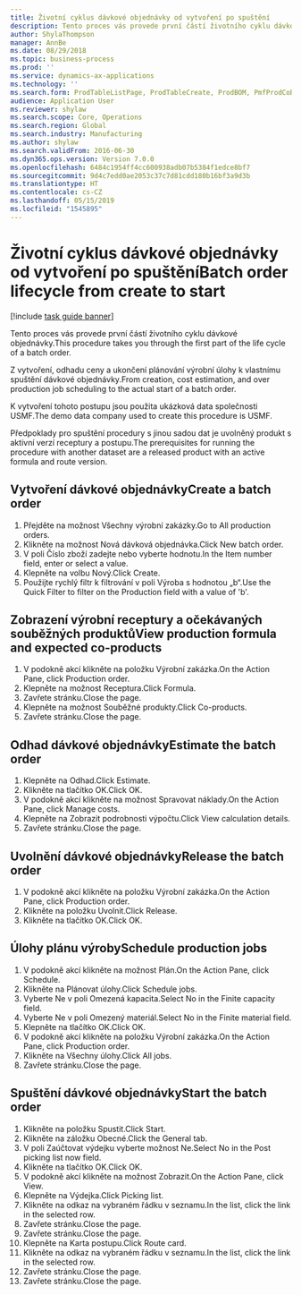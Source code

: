 ```yaml
---
title: Životní cyklus dávkové objednávky od vytvoření po spuštění
description: Tento proces vás provede první částí životního cyklu dávkové objednávky.
author: ShylaThompson
manager: AnnBe
ms.date: 08/29/2018
ms.topic: business-process
ms.prod: ''
ms.service: dynamics-ax-applications
ms.technology: ''
ms.search.form: ProdTableListPage, ProdTableCreate, ProdBOM, PmfProdCoBy, ProdParmCostEstimation, ProdCalcTrans, ProdParmRelease, ProdSchedule, ProdRouteJob, ProdParmStartUp, ProdJournalTransBOM, ProdJournalTransRoute
audience: Application User
ms.reviewer: shylaw
ms.search.scope: Core, Operations
ms.search.region: Global
ms.search.industry: Manufacturing
ms.author: shylaw
ms.search.validFrom: 2016-06-30
ms.dyn365.ops.version: Version 7.0.0
ms.openlocfilehash: 6484c1954ff4cc600938adb07b5384f1edce8bf7
ms.sourcegitcommit: 9d4c7edd0ae2053c37c7d81cdd180b16bf3a9d3b
ms.translationtype: HT
ms.contentlocale: cs-CZ
ms.lasthandoff: 05/15/2019
ms.locfileid: "1545895"
---
```

# <a name="batch-order-lifecycle-from-create-to-start"></a><span data-ttu-id="5f3f6-103">Životní cyklus dávkové objednávky od vytvoření po spuštění</span><span class="sxs-lookup"><span data-stu-id="5f3f6-103">Batch order lifecycle from create to start</span></span>

[!include [task guide banner](../../includes/task-guide-banner.md)]

<span data-ttu-id="5f3f6-104">Tento proces vás provede první částí životního cyklu dávkové objednávky.</span><span class="sxs-lookup"><span data-stu-id="5f3f6-104">This procedure takes you through the first part of the life cycle of a batch order.</span></span>

<span data-ttu-id="5f3f6-105">Z vytvoření, odhadu ceny a ukončení plánování výrobní úlohy k vlastnímu spuštění dávkové objednávky.</span><span class="sxs-lookup"><span data-stu-id="5f3f6-105">From creation, cost estimation, and over production job scheduling to the actual start of a batch order.</span></span>



<span data-ttu-id="5f3f6-106">K vytvoření tohoto postupu jsou použita ukázková data společnosti USMF.</span><span class="sxs-lookup"><span data-stu-id="5f3f6-106">The demo data company used to create this procedure is USMF.</span></span> 



<span data-ttu-id="5f3f6-107">Předpoklady pro spuštění procedury s jinou sadou dat je uvolněný produkt s aktivní verzí receptury a postupu.</span><span class="sxs-lookup"><span data-stu-id="5f3f6-107">The prerequisites for running the procedure with another dataset are a released product with an active formula and route version.</span></span>


## <a name="create-a-batch-order"></a><span data-ttu-id="5f3f6-108">Vytvoření dávkové objednávky</span><span class="sxs-lookup"><span data-stu-id="5f3f6-108">Create a batch order</span></span>
1. <span data-ttu-id="5f3f6-109">Přejděte na možnost Všechny výrobní zakázky.</span><span class="sxs-lookup"><span data-stu-id="5f3f6-109">Go to All production orders.</span></span>
2. <span data-ttu-id="5f3f6-110">Klikněte na možnost Nová dávková objednávka.</span><span class="sxs-lookup"><span data-stu-id="5f3f6-110">Click New batch order.</span></span>
3. <span data-ttu-id="5f3f6-111">V poli Číslo zboží zadejte nebo vyberte hodnotu.</span><span class="sxs-lookup"><span data-stu-id="5f3f6-111">In the Item number field, enter or select a value.</span></span>
4. <span data-ttu-id="5f3f6-112">Klepněte na volbu Nový.</span><span class="sxs-lookup"><span data-stu-id="5f3f6-112">Click Create.</span></span>
5. <span data-ttu-id="5f3f6-113">Použijte rychlý filtr k filtrování v poli Výroba s hodnotou „b“.</span><span class="sxs-lookup"><span data-stu-id="5f3f6-113">Use the Quick Filter to filter on the Production field with a value of 'b'.</span></span>

## <a name="view-production-formula-and-expected-co-products"></a><span data-ttu-id="5f3f6-114">Zobrazení výrobní receptury a očekávaných souběžných produktů</span><span class="sxs-lookup"><span data-stu-id="5f3f6-114">View production formula and expected co-products</span></span>
1. <span data-ttu-id="5f3f6-115">V podokně akcí klikněte na položku Výrobní zakázka.</span><span class="sxs-lookup"><span data-stu-id="5f3f6-115">On the Action Pane, click Production order.</span></span>
2. <span data-ttu-id="5f3f6-116">Klepněte na možnost Receptura.</span><span class="sxs-lookup"><span data-stu-id="5f3f6-116">Click Formula.</span></span>
3. <span data-ttu-id="5f3f6-117">Zavřete stránku.</span><span class="sxs-lookup"><span data-stu-id="5f3f6-117">Close the page.</span></span>
4. <span data-ttu-id="5f3f6-118">Klepněte na možnost Souběžné produkty.</span><span class="sxs-lookup"><span data-stu-id="5f3f6-118">Click Co-products.</span></span>
5. <span data-ttu-id="5f3f6-119">Zavřete stránku.</span><span class="sxs-lookup"><span data-stu-id="5f3f6-119">Close the page.</span></span>

## <a name="estimate-the-batch-order"></a><span data-ttu-id="5f3f6-120">Odhad dávkové objednávky</span><span class="sxs-lookup"><span data-stu-id="5f3f6-120">Estimate the batch order</span></span>
1. <span data-ttu-id="5f3f6-121">Klepněte na Odhad.</span><span class="sxs-lookup"><span data-stu-id="5f3f6-121">Click Estimate.</span></span>
2. <span data-ttu-id="5f3f6-122">Klikněte na tlačítko OK.</span><span class="sxs-lookup"><span data-stu-id="5f3f6-122">Click OK.</span></span>
3. <span data-ttu-id="5f3f6-123">V podokně akcí klikněte na možnost Spravovat náklady.</span><span class="sxs-lookup"><span data-stu-id="5f3f6-123">On the Action Pane, click Manage costs.</span></span>
4. <span data-ttu-id="5f3f6-124">Klepněte na Zobrazit podrobnosti výpočtu.</span><span class="sxs-lookup"><span data-stu-id="5f3f6-124">Click View calculation details.</span></span>
5. <span data-ttu-id="5f3f6-125">Zavřete stránku.</span><span class="sxs-lookup"><span data-stu-id="5f3f6-125">Close the page.</span></span>

## <a name="release-the-batch-order"></a><span data-ttu-id="5f3f6-126">Uvolnění dávkové objednávky</span><span class="sxs-lookup"><span data-stu-id="5f3f6-126">Release the batch order</span></span>
1. <span data-ttu-id="5f3f6-127">V podokně akcí klikněte na položku Výrobní zakázka.</span><span class="sxs-lookup"><span data-stu-id="5f3f6-127">On the Action Pane, click Production order.</span></span>
2. <span data-ttu-id="5f3f6-128">Klikněte na položku Uvolnit.</span><span class="sxs-lookup"><span data-stu-id="5f3f6-128">Click Release.</span></span>
3. <span data-ttu-id="5f3f6-129">Klikněte na tlačítko OK.</span><span class="sxs-lookup"><span data-stu-id="5f3f6-129">Click OK.</span></span>

## <a name="schedule-production-jobs"></a><span data-ttu-id="5f3f6-130">Úlohy plánu výroby</span><span class="sxs-lookup"><span data-stu-id="5f3f6-130">Schedule production jobs</span></span>
1. <span data-ttu-id="5f3f6-131">V podokně akcí klikněte na možnost Plán.</span><span class="sxs-lookup"><span data-stu-id="5f3f6-131">On the Action Pane, click Schedule.</span></span>
2. <span data-ttu-id="5f3f6-132">Klikněte na Plánovat úlohy.</span><span class="sxs-lookup"><span data-stu-id="5f3f6-132">Click Schedule jobs.</span></span>
3. <span data-ttu-id="5f3f6-133">Vyberte Ne v poli Omezená kapacita.</span><span class="sxs-lookup"><span data-stu-id="5f3f6-133">Select No in the Finite capacity field.</span></span>
4. <span data-ttu-id="5f3f6-134">Vyberte Ne v poli Omezený materiál.</span><span class="sxs-lookup"><span data-stu-id="5f3f6-134">Select No in the Finite material field.</span></span>
5. <span data-ttu-id="5f3f6-135">Klepněte na tlačítko OK.</span><span class="sxs-lookup"><span data-stu-id="5f3f6-135">Click OK.</span></span>
6. <span data-ttu-id="5f3f6-136">V podokně akcí klikněte na položku Výrobní zakázka.</span><span class="sxs-lookup"><span data-stu-id="5f3f6-136">On the Action Pane, click Production order.</span></span>
7. <span data-ttu-id="5f3f6-137">Klikněte na Všechny úlohy.</span><span class="sxs-lookup"><span data-stu-id="5f3f6-137">Click All jobs.</span></span>
8. <span data-ttu-id="5f3f6-138">Zavřete stránku.</span><span class="sxs-lookup"><span data-stu-id="5f3f6-138">Close the page.</span></span>

## <a name="start-the-batch-order"></a><span data-ttu-id="5f3f6-139">Spuštění dávkové objednávky</span><span class="sxs-lookup"><span data-stu-id="5f3f6-139">Start the batch order</span></span>
1. <span data-ttu-id="5f3f6-140">Klikněte na položku Spustit.</span><span class="sxs-lookup"><span data-stu-id="5f3f6-140">Click Start.</span></span>
2. <span data-ttu-id="5f3f6-141">Klikněte na záložku Obecné.</span><span class="sxs-lookup"><span data-stu-id="5f3f6-141">Click the General tab.</span></span>
3. <span data-ttu-id="5f3f6-142">V poli Zaúčtovat výdejku vyberte možnost Ne.</span><span class="sxs-lookup"><span data-stu-id="5f3f6-142">Select No in the Post picking list now field.</span></span>
4. <span data-ttu-id="5f3f6-143">Klikněte na tlačítko OK.</span><span class="sxs-lookup"><span data-stu-id="5f3f6-143">Click OK.</span></span>
5. <span data-ttu-id="5f3f6-144">V podokně akcí klikněte na možnost Zobrazit.</span><span class="sxs-lookup"><span data-stu-id="5f3f6-144">On the Action Pane, click View.</span></span>
6. <span data-ttu-id="5f3f6-145">Klepněte na Výdejka.</span><span class="sxs-lookup"><span data-stu-id="5f3f6-145">Click Picking list.</span></span>
7. <span data-ttu-id="5f3f6-146">Klikněte na odkaz na vybraném řádku v seznamu.</span><span class="sxs-lookup"><span data-stu-id="5f3f6-146">In the list, click the link in the selected row.</span></span>
8. <span data-ttu-id="5f3f6-147">Zavřete stránku.</span><span class="sxs-lookup"><span data-stu-id="5f3f6-147">Close the page.</span></span>
9. <span data-ttu-id="5f3f6-148">Zavřete stránku.</span><span class="sxs-lookup"><span data-stu-id="5f3f6-148">Close the page.</span></span>
10. <span data-ttu-id="5f3f6-149">Klepněte na Karta postupu.</span><span class="sxs-lookup"><span data-stu-id="5f3f6-149">Click Route card.</span></span>
11. <span data-ttu-id="5f3f6-150">Klikněte na odkaz na vybraném řádku v seznamu.</span><span class="sxs-lookup"><span data-stu-id="5f3f6-150">In the list, click the link in the selected row.</span></span>
12. <span data-ttu-id="5f3f6-151">Zavřete stránku.</span><span class="sxs-lookup"><span data-stu-id="5f3f6-151">Close the page.</span></span>
13. <span data-ttu-id="5f3f6-152">Zavřete stránku.</span><span class="sxs-lookup"><span data-stu-id="5f3f6-152">Close the page.</span></span>

